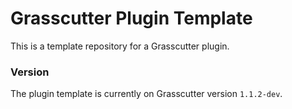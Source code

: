 # Grasscutter Plugin Template
This is a template repository for a Grasscutter plugin.

### Version
The plugin template is currently on Grasscutter version `1.1.2-dev`.